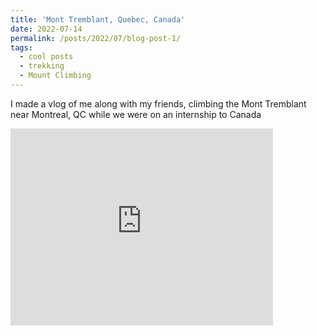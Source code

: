 ```yaml
---
title: 'Mont Tremblant, Quebec, Canada'
date: 2022-07-14
permalink: /posts/2022/07/blog-post-1/
tags:
  - cool posts
  - trekking
  - Mount Climbing
---
```


I made a vlog of me along with my friends, climbing the Mont Tremblant near Montreal, QC while we were on an internship to Canada

<iframe width="420" height="315" src="https://www.youtube.com/embed/QwlqlMe-iPU" frameborder="0" allow="autoplay; encrypted-media" allowfullscreen></iframe>

